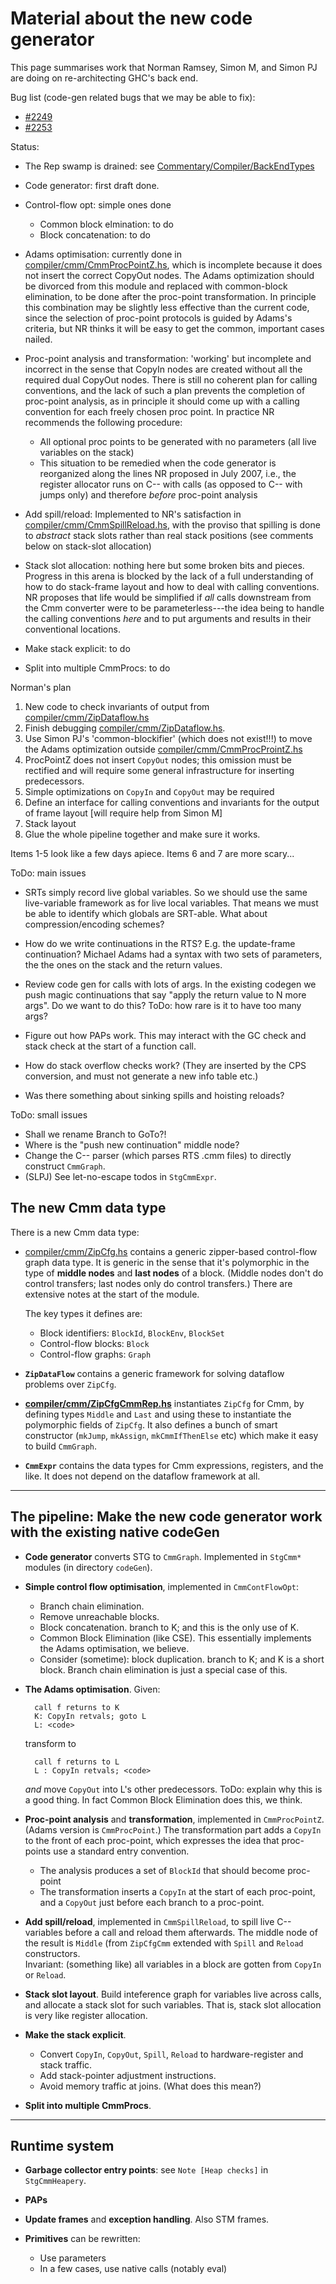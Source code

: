 # Material about the new code generator


This page summarises work that Norman Ramsey, Simon M, and Simon PJ are doing on re-architecting GHC's back end.


Bug list (code-gen related bugs that we may be able to fix):

- [\#2249](https://gitlab.haskell.org//ghc/ghc/issues/2249)
- [\#2253](https://gitlab.haskell.org//ghc/ghc/issues/2253)


Status:

- The Rep swamp is drained: see [Commentary/Compiler/BackEndTypes](commentary/compiler/back-end-types)
- Code generator: first draft done.
- Control-flow opt: simple ones done

  - Common block elmination: to do
  - Block concatenation: to do
- Adams optimisation: currently done in [compiler/cmm/CmmProcPointZ.hs](/trac/ghc/browser/ghc/compiler/cmm/CmmProcPointZ.hs), which is incomplete because it does not insert the correct CopyOut nodes.  The Adams optimization should be divorced from this module and replaced with common-block elimination, to be done after the proc-point transformation.  In principle this combination may be slightly less effective than the current code, since the selection of proc-point protocols is guided by Adams's criteria, but NR thinks it will be easy to get the common, important cases nailed.
- Proc-point analysis and transformation: 'working' but incomplete and incorrect in the sense that CopyIn nodes are created without all the required dual CopyOut nodes.  There is still no coherent plan for calling conventions, and the lack of such a plan prevents the completion of proc-point analysis, as in principle it should come up with a calling convention for each freely chosen proc point.  In practice NR recommends the following procedure:

  - All optional proc points to be generated with no parameters (all live variables on the stack)
  - This situation to be remedied when the code generator is reorganized along the lines NR proposed in July 2007, i.e., the register allocator runs on C-- with calls (as opposed to C-- with jumps only) and therefore *before* proc-point analysis
- Add spill/reload: Implemented to NR's satisfaction in [compiler/cmm/CmmSpillReload.hs](/trac/ghc/browser/ghc/compiler/cmm/CmmSpillReload.hs), with the proviso that spilling is done to *abstract* stack slots rather than real stack positions (see comments below on stack-slot allocation)
- Stack slot allocation: nothing here but some broken bits and pieces.  Progress in this arena is blocked by the lack of a full understanding of how to do stack-frame layout and how to deal with calling conventions.  NR proposes that life would be simplified if *all* calls downstream from the Cmm converter were to be parameterless---the idea being to handle the calling conventions *here* and to put arguments and results in their conventional locations.
- Make stack explicit: to do
- Split into multiple CmmProcs: to do


Norman's plan

1. New code to check invariants of output from [compiler/cmm/ZipDataflow.hs](/trac/ghc/browser/ghc/compiler/cmm/ZipDataflow.hs)
1. Finish debugging [compiler/cmm/ZipDataflow.hs](/trac/ghc/browser/ghc/compiler/cmm/ZipDataflow.hs).
1. Use Simon PJ's 'common-blockifier' (which does not exist!!!) to move the Adams optimization outside [compiler/cmm/CmmProcProintZ.hs](/trac/ghc/browser/ghc/compiler/cmm/CmmProcProintZ.hs)
1. ProcPointZ does not insert `CopyOut` nodes; this omission must be rectified and will require some general infrastructure for inserting predecessors.
1. Simple optimizations on `CopyIn` and `CopyOut` may be required
1. Define an interface for calling conventions and invariants for the output of frame layout \[will require help from Simon M\]
1. Stack layout
1. Glue the whole pipeline together and make sure it works.


Items 1-5 look like a few days apiece. Items 6 and 7 are more scary...


ToDo: main issues

- SRTs simply record live global variables.  So we should use the same live-variable framework as for live local variables.  That means we must be able to identify which globals are SRT-able.  What about compression/encoding schemes?

- How do we write continuations in the RTS?  E.g. the update-frame continuation?  Michael Adams had a syntax with two sets of parameters, the the ones on the stack and the return values.

- Review code gen for calls with lots of args.  In the existing codegen we push magic continuations that say "apply the return value to N more args".  Do we want to do this?  ToDo: how rare is it to have too many args?

- Figure out how PAPs work.  This may interact with the GC check and stack check at the start of a function call.

- How do stack overflow checks work?  (They are inserted by the CPS conversion, and must not generate a new info table etc.)

- Was there something about sinking spills and hoisting reloads?


ToDo: small issues

- Shall we rename Branch to GoTo?!
- Where is the "push new continuation" middle node? 
- Change the C-- parser (which parses RTS .cmm files) to directly construct `CmmGraph`.  
- (SLPJ) See let-no-escape todos in `StgCmmExpr`.

## The new Cmm data type


There is a new Cmm data type:

- [compiler/cmm/ZipCfg.hs](/trac/ghc/browser/ghc/compiler/cmm/ZipCfg.hs) contains a generic zipper-based control-flow graph data type.  It is generic in the sense that it's polymorphic in the type of **middle nodes** and **last nodes** of a block.  (Middle nodes don't do control transfers; last nodes only do control transfers.)  There are extensive notes at the start of the module.

  The key types it defines are:

  - Block identifiers: `BlockId`, `BlockEnv`, `BlockSet`
  - Control-flow blocks: `Block`
  - Control-flow graphs: `Graph`
- **`ZipDataFlow`** contains a generic framework for solving dataflow problems over `ZipCfg`.
- **[compiler/cmm/ZipCfgCmmRep.hs](/trac/ghc/browser/ghc/compiler/cmm/ZipCfgCmmRep.hs)** instantiates `ZipCfg` for Cmm, by defining types `Middle` and `Last` and using these to instantiate the polymorphic fields of `ZipCfg`.  It also defines a bunch of smart constructor (`mkJump`, `mkAssign`, `mkCmmIfThenElse` etc) which make it easy to build `CmmGraph`.
- **`CmmExpr`** contains the data types for Cmm expressions, registers, and the like.  It does not depend on the dataflow framework at all.

---

## The pipeline: Make the new code generator work with the existing native codeGen

- **Code generator** converts STG to `CmmGraph`.  Implemented in `StgCmm*` modules (in directory `codeGen`).

- **Simple control flow optimisation**, implemented in `CmmContFlowOpt`:

  - Branch chain elimination.
  - Remove unreachable blocks.
  - Block concatenation.  branch to K; and this is the only use of K.  
  - Common Block Elimination (like CSE). This essentially implements the Adams optimisation, we believe.
  - Consider (sometime): block duplication.  branch to K; and K is a short block.  Branch chain elimination is just a special case of this.

- **The Adams optimisation**.  Given:

  ```wiki
    call f returns to K
    K: CopyIn retvals; goto L
    L: <code>
  ```

  transform to 

  ```wiki
    call f returns to L
    L : CopyIn retvals; <code>
  ```

  *and* move `CopyOut` into L's other predecessors.  ToDo: explain why this is a good thing.  In fact Common Block Elimination does this, we think.

- **Proc-point analysis** and **transformation**, implemented in `CmmProcPointZ`.  (Adams version is `CmmProcPoint`.) The transformation part adds a `CopyIn` to the front of each proc-point, which expresses the idea that proc-points use a standard entry convention.

  - The analysis produces a set of `BlockId` that should become proc-point
  - The transformation inserts a `CopyIn` at the start of each proc-point, and a `CopyOut` just before each branch to a proc-point.

- **Add spill/reload**, implemented in `CmmSpillReload`, to spill live C-- variables before a call and reload them afterwards.  The middle node of the result is `Middle` (from `ZipCfgCmm` extended with `Spill` and `Reload` constructors.  
  Invariant: (something like) all variables in a block are gotten from `CopyIn` or `Reload`. 

- **Stack slot layout**.  Build inteference graph for variables live across calls, and allocate a stack slot for such variables.  That is, stack slot allocation is very like register allocation.

- **Make the stack explicit**. 

  - Convert `CopyIn`, `CopyOut`, `Spill`, `Reload` to hardware-register and stack traffic.
  - Add stack-pointer adjustment instructions.
  - Avoid memory traffic at joins. (What does this mean?)

- **Split into multiple CmmProcs**.

---

## Runtime system

- **Garbage collector entry points**: see `Note [Heap checks]` in `StgCmmHeapery`.

- **PAPs**

- **Update frames** and **exception handling**.  Also STM frames.

- **Primitives** can be rewritten:

  - Use parameters
  - In a few cases, use native calls (notably eval)

